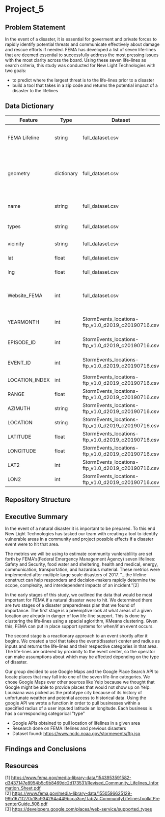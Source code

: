 # Project_5

## Problem Statement

In the event of a disaster, it is essential for goverment and private forces to rapidly identify potential threats and communicate effectively about damage and rescue efforts if needed. FEMA has developed a list of seven life-lines that are deemed essential to successfully address the most pressing issues with the most clarity across the board. Using these seven life-lines as search criteria, this study was conducted for New Light Technologies with two goals:

  - to predict where the largest threat is to the life-lines prior to a disaster
  - build a tool that takes in a zip code and returns the potential impact of a disaster to the lifelines

## Data Dictionary
|Feature|Type|Dataset|Description|
|-------|----|-------|-----------|
|FEMA Lifeline|string|full_dataset.csv|Description of one of FEMA's seven lifelines.|
|geometry|dictionary|full_dataset.csv|Multiple variations on latitude and Longitude information about a location.|
|name|string|full_dataset.csv|Name of business or location.|
|types|string|full_dataset.csv|Google categorical type.|
|vicinity|string|full_dataset.csv|Address of location.|
|lat|float|full_dataset.csv|Latitude of location.|
|lng|float|full_dataset.csv|Longitude of location.|
|Website_FEMA|int|full_dataset.csv|Numeric representation FEMA categorical lifelines.|
|YEARMONTH|int|StormEvents_locations-ftp_v1.0_d2019_c20190716.csv|Year and month of storm event.|
|EPISODE_ID|int|StormEvents_locations-ftp_v1.0_d2019_c20190716.csv|Episode identifying number.|
|EVENT_ID|int|StormEvents_locations-ftp_v1.0_d2019_c20190716.csv|Event identifying number.|
|LOCATION_INDEX|int|StormEvents_locations-ftp_v1.0_d2019_c20190716.csv|?|
|RANGE|float|StormEvents_locations-ftp_v1.0_d2019_c20190716.csv|?|
|AZIMUTH|string|StormEvents_locations-ftp_v1.0_d2019_c20190716.csv|?|
|LOCATION|string|StormEvents_locations-ftp_v1.0_d2019_c20190716.csv|City of event.|
|LATITUDE|float|StormEvents_locations-ftp_v1.0_d2019_c20190716.csv|?|
|LONGITUDE|float|StormEvents_locations-ftp_v1.0_d2019_c20190716.csv|?|
|LAT2|int|StormEvents_locations-ftp_v1.0_d2019_c20190716.csv|?|
|LON2|int|StormEvents_locations-ftp_v1.0_d2019_c20190716.csv|?|

## Repository Structure


## Executive Summary  

In the event of a natural disaster it is important to be prepared. To this end New Light Technologies has tasked our team with creating a tool to identify vulnerable areas in a community and project possible effects if a disaster event were to hit that area.  

The metrics we will be using to estimate community vunlerablility are set forth by FEMA's(Federal Emergency Management Agency) seven lifelines: Safety and Security, food water and sheltering, health and medical, energy, communication, transportation, and hazardous material. These metrics were implemented after multiple large scale disasters of 2017. "...the lifeline construct can help responders and decision-makers rapidly determine the scope, complexity, and
interdependent impacts of an incident."[2]   

In the early stages of this study, we outlined the data that would be most important for FEMA if a natural disaster were to hit. We determined there are two stages of a disaster preparedness plan that we found of importance. The first stage is a preemptive look at what areas of a given location are already in danger of low life-line support. This is done by clustering the life-lines using a spacial aglorithm, KMeans clustering. Given this, FEMA can put in place support systems for when/if an event occurs.  

The second stage is a  reactionary approach to an event shortly after it begins. We created a tool that takes the event(disaster) center and radius as inputs and returns the life-lines and their respective categories in that area. The life-lines are ordered by proximity to the event center, so the operator can make assumptions about which may be affected depending on the type of disaster.  

Our group decided to use Google Maps and the Google Place Search API to locate places that may fall into one of the seven life-line categories. We chose Google Maps over other sources like Yelp because we thought that Google might be able to provide places that would not show up on Yelp. Louisiana was picked as the prototype city because of its history of unfortunate weather and potential access to historical data. Using the google API we wrote a function in order to pull businesses within a specified radius of a user inputed latitude an longitude. Each business is has a corresponding categorical "type" 

- Google APIs obtained to pull location of lifelines in a given area
- Research done on FEMA lifelines and previous disasters
- Dataset found: https://www.ncdc.noaa.gov/stormevents/ftp.jsp

## Findings and Conclusions

## Resources
[1] https://www.fema.gov/media-library-data/1543953591582-d3437147e8954b5c9b8469dc2d173531/Revised_Community_Lifelines_Information_Sheet.pdf  
[2] https://www.fema.gov/media-library-data/1550596625129-99b1671f270c18c934294a449bcca3ce/Tab2a.CommunityLifelinesToolkitPresenterGuide_508.pdf  
[3] https://developers.google.com/places/web-service/supported_types  
